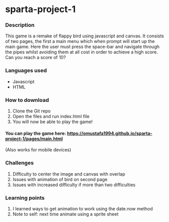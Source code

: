 # sparta-project-1

### Description
This game is a remake of flappy bird using javascript and canvas. It consists of two pages, the first a main menu which when prompt will start up the main game. Here the user must press the space-bar and navigate through the pipes whilst avoiding them at all cost in order to achieve a high score. Can you reach a score of 10?

### Languages used
* Javascript
* HTML

### How to download
1. Clone the Git repo
2. Open the files and run index.html file
3. You will now be able to play the game!

#### You can play the game here: https://omustafa1994.github.io/sparta-project-1/pages/main.html
(Also works for mobile devices)

### Challenges 
1. Difficulty to center the image and canvas with overlap
2. Issues with animation of bird on second page
3. Issues with increased difficulty if more than two difficulties

### Learning points
1. I learned ways to get animation to work using the date.now method
2. Note to self: next time animate using a sprite sheet 
